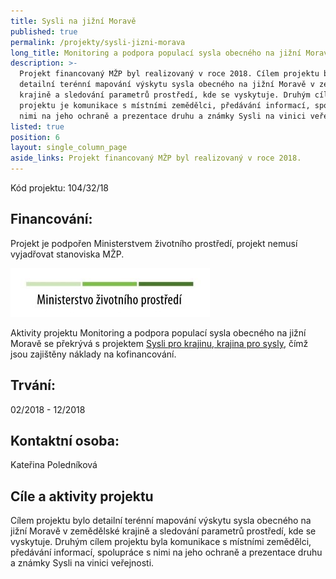 ```yaml
---
title: Sysli na jižní Moravě
published: true
permalink: /projekty/sysli-jizni-morava
long_title: Monitoring a podpora populací sysla obecného na jižní Moravě
description: >-
  Projekt financovaný MŽP byl realizovaný v roce 2018. Cílem projektu bylo
  detailní terénní mapování výskytu sysla obecného na jižní Moravě v zemědělské
  krajině a sledování parametrů prostředí, kde se vyskytuje. Druhým cílem
  projektu je komunikace s místními zemědělci, předávání informací, spolupráce s
  nimi na jeho ochraně a prezentace druhu a známky Sysli na vinici veřejnosti. 
listed: true
position: 6
layout: single_column_page
aside_links: Projekt financovaný MŽP byl realizovaný v roce 2018.
---
```

Kód projektu: 104/32/18

## Financování: 

Projekt je podpořen Ministerstvem životního prostředí, projekt nemusí vyjadřovat stanoviska MŽP.

![](/media/OPEU-Logo-MZP_20141218v.JPG)

Aktivity projektu Monitoring a podpora populací sysla obecného na jižní Moravě se překrývá s projektem [Sysli pro krajinu, krajina pro sysly](/projekty/sysli-pro-krajinu-krajina-pro-sysly), čímž jsou zajištěny náklady na kofinancování. 

## Trvání:

 02/2018 - 12/2018

## Kontaktní osoba:

Kateřina Poledníková

## Cíle a aktivity projektu

Cílem projektu bylo detailní terénní mapování výskytu sysla obecného na jižní Moravě v zemědělské krajině a sledování parametrů prostředí, kde se vyskytuje. Druhým cílem projektu byla komunikace s místními zemědělci, předávání informací, spolupráce s nimi na jeho ochraně a prezentace druhu a známky Sysli na vinici veřejnosti.
